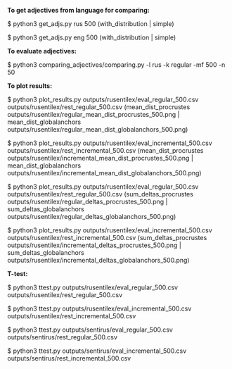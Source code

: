**To get adjectives from language for comparing:**  

$ python3 get_adjs.py rus 500 (with_distribution | simple)

$ python3 get_adjs.py eng 500 (with_distribution | simple)

**To evaluate adjectives:**  

$ python3 comparing_adjectives/comparing.py -l rus -k regular -mf 500 -n 50

**To plot results:**  

$ python3 plot_results.py outputs/rusentilex/eval_regular_500.csv outputs/rusentilex/rest_regular_500.csv (mean_dist_procrustes outputs/rusentilex/regular_mean_dist_procrustes_500.png | mean_dist_globalanchors outputs/rusentilex/regular_mean_dist_globalanchors_500.png)

$ python3 plot_results.py outputs/rusentilex/eval_incremental_500.csv outputs/rusentilex/rest_incremental_500.csv (mean_dist_procrustes outputs/rusentilex/incremental_mean_dist_procrustes_500.png | mean_dist_globalanchors outputs/rusentilex/incremental_mean_dist_globalanchors_500.png)

$ python3 plot_results.py outputs/rusentilex/eval_regular_500.csv outputs/rusentilex/rest_regular_500.csv (sum_deltas_procrustes outputs/rusentilex/regular_deltas_procrustes_500.png | sum_deltas_globalanchors outputs/rusentilex/regular_deltas_globalanchors_500.png)

$ python3 plot_results.py outputs/rusentilex/eval_incremental_500.csv outputs/rusentilex/rest_incremental_500.csv (sum_deltas_procrustes outputs/rusentilex/incremental_deltas_procrustes_500.png | sum_deltas_globalanchors outputs/rusentilex/incremental_deltas_globalanchors_500.png)

**T-test:**  

$ python3 ttest.py outputs/rusentilex/eval_regular_500.csv outputs/rusentilex/rest_regular_500.csv

$ python3 ttest.py outputs/rusentilex/eval_incremental_500.csv outputs/rusentilex/rest_incremental_500.csv

$ python3 ttest.py outputs/sentirus/eval_regular_500.csv outputs/sentirus/rest_regular_500.csv

$ python3 ttest.py outputs/sentirus/eval_incremental_500.csv outputs/sentirus/rest_incremental_500.csv

